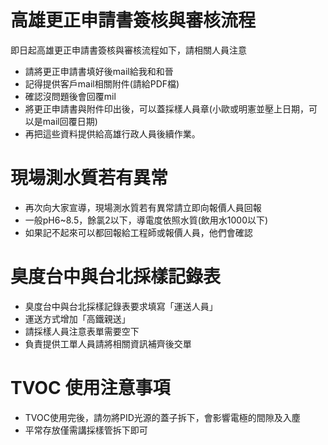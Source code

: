 # 高雄更正申請書簽核與審核流程

即日起高雄更正申請書簽核與審核流程如下，請相關人員注意

- 請將更正申請書填好後mail給我和和晉
- 記得提供客戶mail相關附件(請給PDF檔)
- 確認沒問題後會回覆mil
- 將更正申請書與附件印出後，可以蓋採樣人員章(小歐或明憲並壓上日期，可以是mail回覆日期)
- 再把這些資料提供給高雄行政人員後續作業。
 
# 現場測水質若有異常

- 再次向大家宣導，現場測水質若有異常請立即向報價人員回報
- 一般pH6~8.5，餘氯2以下，導電度依照水質(飲用水1000以下)
- 如果記不起來可以都回報給工程師或報價人員，他們會確認

# 臭度台中與台北採樣記錄表

- 臭度台中與台北採樣記錄表要求填寫「運送人員」
- 運送方式增加「高鐵親送」
- 請採樣人員注意表單需要空下
- 負責提供工單人員請將相關資訊補齊後交單
 
# TVOC 使用注意事項

- TVOC使用完後，請勿將PID光源的蓋子拆下，會影響電極的間隙及入塵
- 平常存放僅需講採樣管拆下即可